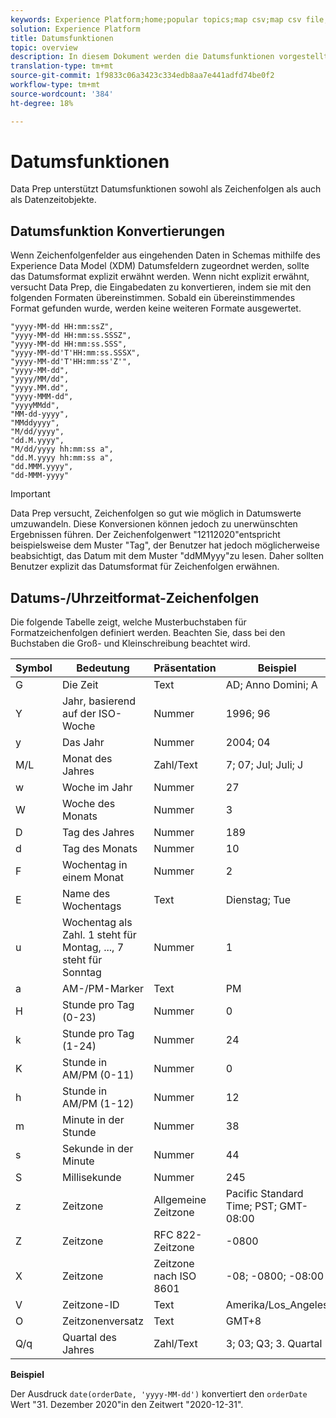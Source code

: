 ```yaml
---
keywords: Experience Platform;home;popular topics;map csv;map csv file;map csv file to xdm;map csv to xdm;ui guide;mapper;mapping;date;date functions;dates;
solution: Experience Platform
title: Datumsfunktionen
topic: overview
description: In diesem Dokument werden die Datumsfunktionen vorgestellt, die mit Data Prep verwendet werden.
translation-type: tm+mt
source-git-commit: 1f9833c06a3423c334edb8aa7e441adfd74be0f2
workflow-type: tm+mt
source-wordcount: '384'
ht-degree: 18%

---
```



# Datumsfunktionen

Data Prep unterstützt Datumsfunktionen sowohl als Zeichenfolgen als auch als Datenzeitobjekte.

## Datumsfunktion Konvertierungen

Wenn Zeichenfolgenfelder aus eingehenden Daten in Schemas mithilfe des Experience Data Model (XDM) Datumsfeldern zugeordnet werden, sollte das Datumsformat explizit erwähnt werden. Wenn nicht explizit erwähnt, versucht Data Prep, die Eingabedaten zu konvertieren, indem sie mit den folgenden Formaten übereinstimmen. Sobald ein übereinstimmendes Format gefunden wurde, werden keine weiteren Formate ausgewertet.

```console
"yyyy-MM-dd HH:mm:ssZ",
"yyyy-MM-dd HH:mm:ss.SSSZ",
"yyyy-MM-dd HH:mm:ss.SSS",
"yyyy-MM-dd'T'HH:mm:ss.SSSX",
"yyyy-MM-dd'T'HH:mm:ss'Z'",
"yyyy-MM-dd",
"yyyy/MM/dd",
"yyyy.MM.dd",
"yyyy-MMM-dd",
"yyyyMMdd",
"MM-dd-yyyy",
"MMddyyyy",
"M/dd/yyyy",
"dd.M.yyyy",
"M/dd/yyyy hh:mm:ss a",
"dd.M.yyyy hh:mm:ss a",
"dd.MMM.yyyy",
"dd-MMM-yyyy"
```

>[!IMPORTANT]
>
> Data Prep versucht, Zeichenfolgen so gut wie möglich in Datumswerte umzuwandeln. Diese Konversionen können jedoch zu unerwünschten Ergebnissen führen. Der Zeichenfolgenwert &quot;12112020&quot;entspricht beispielsweise dem Muster &quot;Tag&quot;, der Benutzer hat jedoch möglicherweise beabsichtigt, das Datum mit dem Muster &quot;ddMMyyy&quot;zu lesen. Daher sollten Benutzer explizit das Datumsformat für Zeichenfolgen erwähnen.

## Datums-/Uhrzeitformat-Zeichenfolgen

Die folgende Tabelle zeigt, welche Musterbuchstaben für Formatzeichenfolgen definiert werden. Beachten Sie, dass bei den Buchstaben die Groß- und Kleinschreibung beachtet wird.

| Symbol | Bedeutung | Präsentation | Beispiel |
| ------ | ------- | ------------ | ------- |
| G | Die Zeit | Text | AD; Anno Domini; A |
| Y | Jahr, basierend auf der ISO-Woche | Nummer | 1996; 96 |
| y | Das Jahr | Nummer | 2004; 04 |
| M/L | Monat des Jahres | Zahl/Text | 7; 07; Jul; Juli; J |
| w | Woche im Jahr | Nummer | 27 |
| W | Woche des Monats | Nummer | 3 |
| D | Tag des Jahres | Nummer | 189 |
| d | Tag des Monats | Nummer | 10 |
| F | Wochentag in einem Monat | Nummer | 2 |
| E | Name des Wochentags | Text | Dienstag; Tue |
| u | Wochentag als Zahl. 1 steht für Montag, ..., 7 steht für Sonntag | Nummer | 1 |
| a | AM-/PM-Marker | Text | PM |
| H | Stunde pro Tag (0-23) | Nummer | 0 |
| k | Stunde pro Tag (1-24) | Nummer | 24 |
| K | Stunde in AM/PM (0-11) | Nummer | 0 |
| h | Stunde in AM/PM (1-12) | Nummer | 12 |
| m | Minute in der Stunde | Nummer | 38 |
| s | Sekunde in der Minute | Nummer | 44 |
| S | Millisekunde | Nummer | 245 |
| z | Zeitzone | Allgemeine Zeitzone | Pacific Standard Time; PST; GMT-08:00 |
| Z | Zeitzone | RFC 822-Zeitzone | -0800 |
| X | Zeitzone | Zeitzone nach ISO 8601 | -08; -0800; -08:00 |
| V | Zeitzone-ID | Text | Amerika/Los_Angeles |
| O | Zeitzonenversatz | Text | GMT+8 |
| Q/q | Quartal des Jahres | Zahl/Text | 3; 03; Q3; 3. Quartal |

**Beispiel**

Der Ausdruck `date(orderDate, 'yyyy-MM-dd')` konvertiert den `orderDate` Wert &quot;31. Dezember 2020&quot;in den Zeitwert &quot;2020-12-31&quot;.